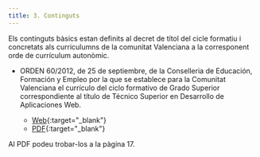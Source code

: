 ```yaml
---
title: 3. Continguts
---
```


Els continguts bàsics estan definits al decret de títol del cicle formatiu i concretats als curriculumns de la comunitat Valenciana a la corresponent orde de currículum autonòmic.

* ORDEN 60/2012, de 25 de septiembre, de la Conselleria de Educación, Formación y Empleo por la que se establece para la Comunitat Valenciana el currículo del ciclo formativo de Grado Superior correspondiente al título de Técnico Superior en Desarrollo de Aplicaciones Web.
  
    * [Web](https://dogv.gva.es/es/eli/es-vc/o/2012/09/25/60/){:target="_blank"}
    * [PDF](https://dogv.gva.es/es/eli/es-vc/o/2012/09/25/60/dof/vci-spa/pdf){:target="_blank"}

Al PDF podeu trobar-los a la pàgina 17.